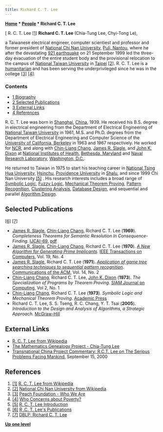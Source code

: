 ```yaml
---
title: Richard C. T. Lee
---
```

**[Home](Home "Home") \* [People](People "People") \* Richard C. T. Lee**



[ R. C. T. Lee <a id="cite-note-1" href="#cite-ref-1">[1]</a>
**Richard C. T. Lee** (Chia-Tung Lee, Chyi-Tong Le),  

a Taiwanese electrical engineer, computer scientiest and professor and former president of [National Chi Nan University](https://en.wikipedia.org/wiki/National_Chi_Nan_University), [Puli, Nantou](https://en.wikipedia.org/wiki/Puli,_Nantou), where he after the devastating [921 earthquake](https://en.wikipedia.org/wiki/921_earthquake) on 21 September 1999 led the three-day evacuation of the entire student body and the provisional relocation to the campus of [National Taiwan University](National_Taiwan_University "National Taiwan University") in [Taipei](https://en.wikipedia.org/wiki/Taipei) <a id="cite-note-2" href="#cite-ref-2">[2]</a>. R. C. T. Lee is a [humanitarian](https://en.wikipedia.org/wiki/Humanitarianism) and has been serving the underprivileged since he was in the college <a id="cite-note-3" href="#cite-ref-3">[3]</a> <a id="cite-note-4" href="#cite-ref-4">[4]</a>. 



### Contents


* [1 Biography](#biography)
* [2 Selected Publications](#selected-publications)
* [3 External Links](#external-links)
* [4 References](#references)






R. C. T. Lee was born in [Shanghai](https://en.wikipedia.org/wiki/Shanghai), [China](https://en.wikipedia.org/wiki/China), 1939. He received his B.S. degree in electrical engineering from the Department of Electrical Engineering of [National Taiwan University](National_Taiwan_University "National Taiwan University") in 1961, M.S. and Ph.D. degrees from the Department of Electrical Engineering and Computer Science of the [University of California, Berkeley](University_of_California,_Berkeley "University of California, Berkeley") in 1963 and 1967 respectively. He worked for [NCR](https://en.wikipedia.org/wiki/NCR_Corporation), and along with [Chin-Liang Chang](Chin-Liang_Chang "Chin-Liang Chang"), [James R. Slagle](James_R._Slagle "James R. Slagle"), and [John K. Dixon](John_K._Dixon "John K. Dixon") at [National Institutes of Health](https://en.wikipedia.org/wiki/National_Institutes_of_Health), [Bethesda, Maryland](https://en.wikipedia.org/wiki/Bethesda,_Maryland) and [Naval Research Laboratory](https://en.wikipedia.org/wiki/Naval_Research_Laboratory), [Washington, D.C.](https://en.wikipedia.org/wiki/Washington_DC).


He returned to Taiwan in 1975 to start his teaching career in [National Tsing Hua University](https://en.wikipedia.org/wiki/National_Tsing_Hua_University), [Hsinchu](https://en.wikipedia.org/wiki/Hsinchu), [Providence University](https://en.wikipedia.org/wiki/Providence_University) in [Shalu](https://en.wikipedia.org/wiki/Shalu_District), and since 1999 Chi Nan University <a id="cite-note-5" href="#cite-ref-5">[5]</a> . His research interests includes a broad range of [Symbolic Logic](https://en.wikipedia.org/wiki/Mathematical_logic), [Fuzzy Logic](https://en.wikipedia.org/wiki/Fuzzy_logic), [Mechanical Theorem Proving](https://en.wikipedia.org/wiki/Automated_theorem_proving), [Pattern Recognition](Pattern_Recognition "Pattern Recognition"), [Clustering Analysis](https://en.wikipedia.org/wiki/Cluster_analysis), [Database Design](https://en.wikipedia.org/wiki/Database_design), and sequential and parallel [Algorithm Design](Algorithms "Algorithms").



## Selected Publications


<a id="cite-note-6" href="#cite-ref-6">[6]</a> <a id="cite-note-7" href="#cite-ref-7">[7]</a>



* [James R. Slagle](James_R._Slagle "James R. Slagle"), [Chin-Liang Chang](Chin-Liang_Chang "Chin-Liang Chang"), Richard C. T. Lee (**1969**). *Completeness Theorems for Semantic Resolution In Consequence-Finding*. [IJCAI-69](Conferences#IJCAI "Conferences"), [pdf](http://ijcai.org/Past%20Proceedings/IJCAI-69/PDF/028.pdf)
* [James R. Slagle](James_R._Slagle "James R. Slagle"), [Chin-Liang Chang](Chin-Liang_Chang "Chin-Liang Chang"), Richard C. T. Lee (**1970**). *[A New Algorithm for Generating Prime Implicants](http://portal.acm.org/citation.cfm?id=1310139.1310332&coll=DL&dl=GUIDE&CFID=27479742&CFTOKEN=16394760)*. [IEEE Transactions on Computers](https://en.wikipedia.org/wiki/IEEE_Transactions_on_Computers), Vol. 19, No. 4
* [James R. Slagle](James_R._Slagle "James R. Slagle"), Richard C. T. Lee (**1971**). *[Application of game tree searching techniques to sequential pattern recognition](http://portal.acm.org/citation.cfm?id=362515.362562)*. [Communications of the ACM](ACM#Communications "ACM"), Vol. 14, No. 2
* [Chin-Liang Chang](Chin-Liang_Chang "Chin-Liang Chang"), Richard C. T. Lee, [John K. Dixon](John_K._Dixon "John K. Dixon") (**1973**). *The Specialization of Programs by Theorem Proving*. [SIAM Journal on Computing](https://en.wikipedia.org/wiki/SIAM_Journal_on_Computing), Vol 2, No. 1
* [Chin-Liang Chang](Chin-Liang_Chang "Chin-Liang Chang"), Richard C. T. Lee (**1973**). *Symbolic Logic and Mechanical Theorem Proving*. [Academic Press](https://en.wikipedia.org/wiki/Academic_Press)
* Richard C. T. Lee, S. S. Tseng, R. C. Chang, Y. T. Tsai (**2005**). *Introduction to the Design and Analysis of Algorithms, a Strategic Approach*. [McGraw-Hill](https://en.wikipedia.org/wiki/McGraw-Hill)


## External Links


* [R. C. T. Lee from Wikipedia](https://en.wikipedia.org/wiki/R._C._T._Lee)
* [The Mathematics Genealogy Project - Chia-Tung Lee](http://genealogy.math.ndsu.nodak.edu/id.php?id=100236)
* [Transnational China Project Commentary: R.C.T. Lee on The Serious Problems Facing Mankind](http://www.ruf.rice.edu/%7Etnchina/commentary/rctlee0900.html), September 15, 2000


## References


1. <a id="cite-ref-1" href="#cite-note-1">[1]</a> [R. C. T. Lee from Wikipedia](https://en.wikipedia.org/wiki/R._C._T._Lee)
2. <a id="cite-ref-2" href="#cite-note-2">[2]</a> [National Chi Nan University from Wikipedia](https://en.wikipedia.org/wiki/National_Chi_Nan_University)
3. <a id="cite-ref-3" href="#cite-note-3">[3]</a> [Peach Foundation - Who We Are](http://www.peachfoundationusa.org/servlet/PEACHServlet?action=display&page=/english/about_peach/who_we_are)
4. <a id="cite-ref-4" href="#cite-note-4">[4]</a> [Who Concerns about Poverty?](http://erdos.csie.ncnu.edu.tw/~rctlee/Poverty/)
5. <a id="cite-ref-5" href="#cite-note-5">[5]</a> [R. C. T. Lee Introduction](http://erdos.csie.ncnu.edu.tw/%7Erctlee/Eng_profiles.html)
6. <a id="cite-ref-6" href="#cite-note-6">[6]</a> [R .C. T. Lee's Publications](http://erdos.csie.ncnu.edu.tw/%7Erctlee/Eng_publication.html)
7. <a id="cite-ref-7" href="#cite-note-7">[7]</a> [DBLP: Richard C. T. Lee](http://www.informatik.uni-trier.de/~ley/db/indices/a-tree/l/Lee:Richard_C=_T=.html)

**[Up one level](People "People")**







 
